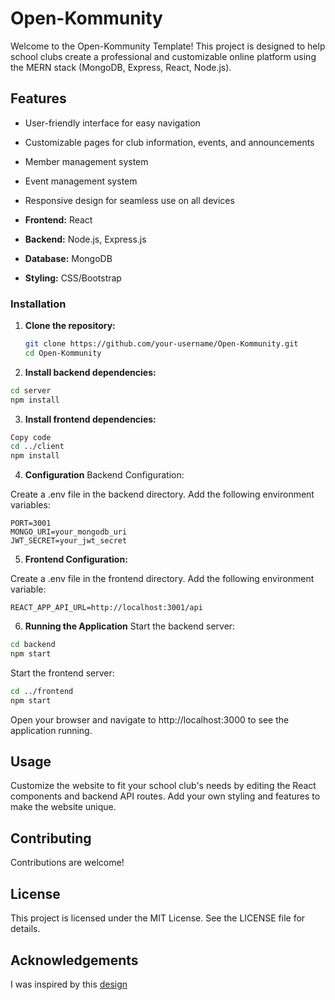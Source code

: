 # Open-Kommunity

Welcome to the Open-Kommunity Template! This project is designed to help school clubs create a professional and customizable online platform using the MERN stack (MongoDB, Express, React, Node.js).

## Features

- User-friendly interface for easy navigation
- Customizable pages for club information, events, and announcements
- Member management system
- Event management system
- Responsive design for seamless use on all devices


- **Frontend:** React
- **Backend:** Node.js, Express.js
- **Database:** MongoDB
- **Styling:** CSS/Bootstrap

### Installation

1. **Clone the repository:**
   ```bash
   git clone https://github.com/your-username/Open-Kommunity.git
   cd Open-Kommunity
   ```

2. **Install backend dependencies:**

```bash
cd server
npm install
```

3. **Install frontend dependencies:**

```bash
Copy code
cd ../client
npm install
```
4. **Configuration**
Backend Configuration:

Create a .env file in the backend directory.
Add the following environment variables:
```plaintext
PORT=3001
MONGO_URI=your_mongodb_uri
JWT_SECRET=your_jwt_secret
```
5. **Frontend Configuration:**

Create a .env file in the frontend directory.
Add the following environment variable:

```plaintext
REACT_APP_API_URL=http://localhost:3001/api
```

6. **Running the Application**
Start the backend server:

```bash
cd backend
npm start
```

Start the frontend server:
```bash
cd ../frontend
npm start
```
Open your browser and navigate to http://localhost:3000 to see the application running.

## Usage
Customize the website to fit your school club's needs by editing the React components and backend API routes. Add your own styling and features to make the website unique.

## Contributing
Contributions are welcome! 

## License
This project is licensed under the MIT License. See the LICENSE file for details.

## Acknowledgements
I was inspired by this [design](https://dribbble.com/shots/18613046-Motoride-Motorcycle-Community-Landing-Page-Animation.)

